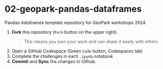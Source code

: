 # 02-geopark-pandas-dataframes
Pandas dataframes template repository for GeoPark workshops 2024.

1. **Fork** this repository (`Fork` button on the upper right).
     > This means you own your work and can share it easily with others
2. Open a GitHub Codespace (Green `Code` button, Codespaces tab)
3. Complete the challenges in each `.ipynb` notebook
4. **Commit** and **Sync** the changes to Github.

